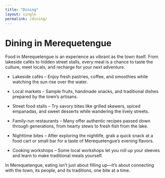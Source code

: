 ```yaml
---
title: "Dining"
layout: single
permalink: /dining/
---
```


# Dining in Merequetengue

Food in Merequetengue is an experience as vibrant as the town itself. From lakeside cafés to hidden street stalls, every meal is a chance to taste the culture, meet locals, and recharge for your next adventure.

+ Lakeside cafés – Enjoy fresh pastries, coffee, and smoothies while watching the sun rise over the water.

+ Local markets – Sample fruits, handmade snacks, and traditional dishes prepared by the town’s artisans.

+ Street food stalls – Try savory bites like grilled skewers, spiced empanadas, and sweet desserts while wandering the lively streets.

+ Family-run restaurants – Many offer authentic recipes passed down through generations, from hearty stews to fresh fish from the lake.

+ Nighttime bites – After exploring the nightlife, grab a quick snack at a food cart or small bar for a taste of Merequetengue’s evening flavors.

+ Cooking workshops – Some local workshops let you roll up your sleeves and learn to make traditional meals yourself.

In Merequetengue, eating isn’t just about filling up—it’s about connecting with the town, its people, and its traditions, one bite at a time.